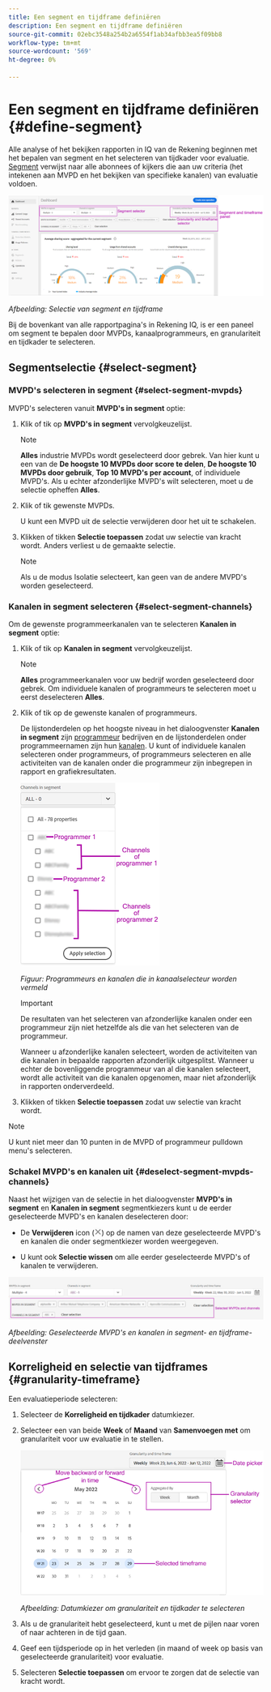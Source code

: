 ```yaml
---
title: Een segment en tijdframe definiëren
description: Een segment en tijdframe definiëren
source-git-commit: 02ebc3548a254b2a6554f1ab34afbb3ea5f09bb8
workflow-type: tm+mt
source-wordcount: '569'
ht-degree: 0%

---
```


# Een segment en tijdframe definiëren {#define-segment}

Alle analyse of het bekijken rapporten in IQ van de Rekening beginnen met het bepalen van segment en het selecteren van tijdkader voor evaluatie. [Segment](/help/AccountIQ/product-concepts.md#segmet-def) verwijst naar alle abonnees of kijkers die aan uw criteria (het intekenen aan MVPD en het bekijken van specifieke kanalen) van evaluatie voldoen.

![](assets/segment-panel.png)

*Afbeelding: Selectie van segment en tijdframe*

Bij de bovenkant van alle rapportpagina&#39;s in Rekening IQ, is er een paneel om segment te bepalen door MVPDs, kanaalprogrammeurs, en granulariteit en tijdkader te selecteren.

## Segmentselectie {#select-segment}

### MVPD&#39;s selecteren in segment {#select-segment-mvpds}

MVPD&#39;s selecteren vanuit **MVPD&#39;s in segment** optie:

1. Klik of tik op **MVPD&#39;s in segment** vervolgkeuzelijst.

   >[!NOTE]
   >
   >**Alles** industrie MVPDs wordt geselecteerd door gebrek. Van hier kunt u een van de **De hoogste 10 MVPDs door score te delen**, **De hoogste 10 MVPDs door gebruik**, **Top 10 MVPD&#39;s per account**, of individuele MVPD&#39;s. Als u echter afzonderlijke MVPD&#39;s wilt selecteren, moet u de selectie opheffen **Alles**.

1. Klik of tik gewenste MVPDs.

   U kunt een MVPD uit de selectie verwijderen door het uit te schakelen.

1. Klikken of tikken **Selectie toepassen** zodat uw selectie van kracht wordt. Anders verliest u de gemaakte selectie.

   >[!NOTE]
   >
   >Als u de modus Isolatie selecteert, kan geen van de andere MVPD&#39;s worden geselecteerd.

### Kanalen in segment selecteren {#select-segment-channels}

Om de gewenste programmeerkanalen van te selecteren **Kanalen in segment** optie:

1. Klik of tik op **Kanalen in segment** vervolgkeuzelijst.

   >[!NOTE]
   >
   >**Alles** programmeerkanalen voor uw bedrijf worden geselecteerd door gebrek. Om individuele kanalen of programmeurs te selecteren moet u eerst deselecteren **Alles**.

1. Klik of tik op de gewenste kanalen of programmeurs.

   De lijstonderdelen op het hoogste niveau in het dialoogvenster **Kanalen in segment** zijn [programmeur](/help/AccountIQ/product-concepts.md#programmer-def) bedrijven en de lijstonderdelen onder programmeernamen zijn hun [kanalen](/help/AccountIQ/product-concepts.md#channel-def). U kunt of individuele kanalen selecteren onder programmeurs, of programmeurs selecteren en alle activiteiten van de kanalen onder die programmeur zijn inbegrepen in rapport en grafiekresultaten.

   ![](assets/programmer-channels.png)


   *Figuur: Programmeurs en kanalen die in kanaalselecteur worden vermeld*

   >[!IMPORTANT]
   >
   >De resultaten van het selecteren van afzonderlijke kanalen onder een programmeur zijn niet hetzelfde als die van het selecteren van de programmeur.
   >
   >
   >Wanneer u afzonderlijke kanalen selecteert, worden de activiteiten van die kanalen in bepaalde rapporten afzonderlijk uitgesplitst. Wanneer u echter de bovenliggende programmeur van al die kanalen selecteert, wordt alle activiteit van die kanalen opgenomen, maar niet afzonderlijk in rapporten onderverdeeld.

1. Klikken of tikken **Selectie toepassen** zodat uw selectie van kracht wordt.

>[!NOTE]
>
>U kunt niet meer dan 10 punten in de MVPD of programmeur pulldown menu&#39;s selecteren.

### Schakel MVPD&#39;s en kanalen uit {#deselect-segment-mvpds-channels}

Naast het wijzigen van de selectie in het dialoogvenster **MVPD&#39;s in segment** en **Kanalen in segment** segmentkiezers kunt u de eerder geselecteerde MVPD&#39;s en kanalen deselecteren door:

* De **Verwijderen** icon (![pictogram verwijderen](assets/remove-icon.png)) op de namen van deze geselecteerde MVPD&#39;s en kanalen die onder segmentkiezer worden weergegeven.

* U kunt ook **Selectie wissen** om alle eerder geselecteerde MVPD&#39;s of kanalen te verwijderen.

![](assets/segment-panel-selection.png)

*Afbeelding: Geselecteerde MVPD&#39;s en kanalen in segment- en tijdframe-deelvenster*

## Korreligheid en selectie van tijdframes {#granularity-timeframe}

Een evaluatieperiode selecteren:

1. Selecteer de **Korreligheid en tijdkader** datumkiezer.

1. Selecteer een van beide **Week** of **Maand** van **Samenvoegen met** om granulariteit voor uw evaluatie in te stellen.

   ![](assets/granularity-timeframe-weekwise.png)


   *Afbeelding: Datumkiezer om granulariteit en tijdkader te selecteren*

1. Als u de granulariteit hebt geselecteerd, kunt u met de pijlen naar voren of naar achteren in de tijd gaan.

1. Geef een tijdsperiode op in het verleden (in maand of week op basis van geselecteerde granulariteit) voor evaluatie.

1. Selecteren **Selectie toepassen** om ervoor te zorgen dat de selectie van kracht wordt.
